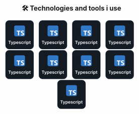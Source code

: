 <h2 align="center">🛠️ Technologies and tools i use</h2>

<p align="center">
  <img 
    src="./src/global/asset/illustration/typescript.svg"
    width="90px"
    alt="typescript"   
  />
  &nbsp;&nbsp;
  <img 
    src="./src/global/asset/illustration/typescript.svg"
    width="90px"
    alt="typescript"   
  />
  &nbsp;&nbsp;
  <img 
    src="./src/global/asset/illustration/typescript.svg"
    width="90px"
    alt="typescript"   
  />
  &nbsp;&nbsp;
  <img 
    src="./src/global/asset/illustration/typescript.svg"
    width="90px"
    alt="typescript"   
  />
  &nbsp;&nbsp;
  <img 
    src="./src/global/asset/illustration/typescript.svg"
    width="90px"
    alt="typescript"   
  />
  &nbsp;&nbsp;
  <img 
    src="./src/global/asset/illustration/typescript.svg"
    width="90px"
    alt="typescript"   
  />
  &nbsp;&nbsp;
  <img 
    src="./src/global/asset/illustration/typescript.svg"
    width="90px"
    alt="typescript"   
  />
  &nbsp;&nbsp;
  <img 
    src="./src/global/asset/illustration/typescript.svg"
    width="90px"
    alt="typescript"   
  />
  &nbsp;&nbsp;
  <img 
    src="./src/global/asset/illustration/typescript.svg"
    width="90px"
    alt="typescript"   
  />
</p>
